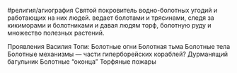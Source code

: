 #религия/агиография
Святой покровитель водно-болотных угодий и работающих на них людей. 
ведает болотами и трясинами, следя за кикиморами и болотниками и давая людям торф, болотную руду и множество полезных растений.

Проявления Василия Топи:
Болотные огни
Болотная тьма
Болотные тела
Болотные механизмы — части гиперборейских кораблей?
Дурманящий багульник
Болотные “оконца”
Торфяные пожары
